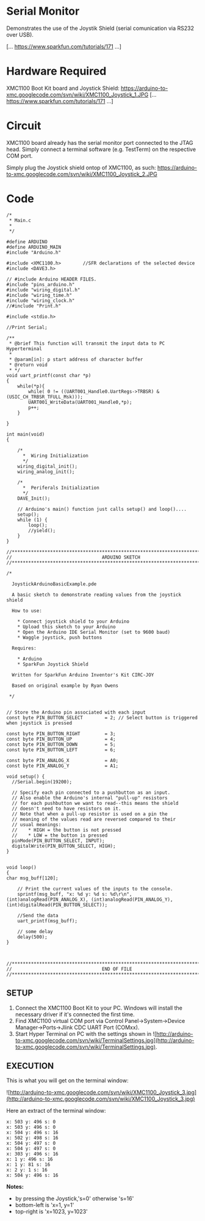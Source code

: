 # Serial Monitor #

Demonstrates the use of the Joystik Shield (serial comunication via RS232 over USB).

[... https://www.sparkfun.com/tutorials/171 ...]


# Hardware Required #

XMC1100 Boot Kit board and Joystick Shield:
https://arduino-to-xmc.googlecode.com/svn/wiki/XMC1100_Joystick_1.JPG
[... https://www.sparkfun.com/tutorials/171 ...]

# Circuit #

XMC1100 board already has the serial monitor port connected to the JTAG head. Simply connect a terminal software (e.g. TestTerm) on the respective COM port.

Simply plug the Joystick shield ontop of XMC1100, as such:
https://arduino-to-xmc.googlecode.com/svn/wiki/XMC1100_Joystick_2.JPG

# Code #
```
/*
 * Main.c
 *
 */

#define ARDUINO
#define ARDUINO_MAIN
#include "Arduino.h"

#include <XMC1100.h>		//SFR declarations of the selected device
#include <DAVE3.h>

// #include Arduino HEADER FILES.
#include "pins_arduino.h"
#include "wiring_digital.h"
#include "wiring_time.h"
#include "wiring_clock.h"
//#include "Print.h"

#include <stdio.h>

//Print Serial;

/**
 * @brief This function will transmit the input data to PC Hyperterminal
 *
 * @param[in]: p start address of character buffer
 * @return void
 * */
void uart_printf(const char *p)
{
	while(*p){
		while( 0 != ((UART001_Handle0.UartRegs->TRBSR) & (USIC_CH_TRBSR_TFULL_Msk)));
		UART001_WriteData(UART001_Handle0,*p);
		p++;
	}

}

int main(void)
{

	/*
	  *  Wiring Initialization
	  */
	wiring_digital_init();
	wiring_analog_init();

	/*
	  *  Periferals Initialization
	  */
	DAVE_Init();

	// Arduino's main() function just calls setup() and loop()....
	setup();
	while (1) {
		loop();
		//yield();
	}
}

//****************************************************************************
// 							       ARDUINO SKETCH
//****************************************************************************

/*
  
  JoystickArduinoBasicExample.pde
  
  A basic sketch to demonstrate reading values from the joystick shield
  
  How to use:
  
    * Connect joystick shield to your Arduino
    * Upload this sketch to your Arduino
    * Open the Arduino IDE Serial Monitor (set to 9600 baud)
    * Waggle joystick, push buttons
  
  Requires:
  
    * Arduino
    * SparkFun Joystick Shield

  Written for SparkFun Arduino Inventor's Kit CIRC-JOY

  Based on original example by Ryan Owens

 */


// Store the Arduino pin associated with each input
const byte PIN_BUTTON_SELECT 		= 2; // Select button is triggered when joystick is pressed

const byte PIN_BUTTON_RIGHT 		= 3;
const byte PIN_BUTTON_UP 			= 4;
const byte PIN_BUTTON_DOWN 			= 5;
const byte PIN_BUTTON_LEFT 			= 6;

const byte PIN_ANALOG_X 			= A0;
const byte PIN_ANALOG_Y 			= A1;

void setup() {
  //Serial.begin(19200);

  // Specify each pin connected to a pushbutton as an input.
  // Also enable the Arduino's internal "pull-up" resistors
  // for each pushbutton we want to read--this means the shield
  // doesn't need to have resistors on it.
  // Note that when a pull-up resistor is used on a pin the
  // meaning of the values read are reversed compared to their
  // usual meanings:
  //    * HIGH = the button is not pressed
  //    * LOW = the button is pressed
  pinMode(PIN_BUTTON_SELECT, INPUT);  
  digitalWrite(PIN_BUTTON_SELECT, HIGH);  
}


void loop()
{
char msg_buff[120];

	// Print the current values of the inputs to the console.
	sprintf(msg_buff, "x: %d y: %d s: %d\r\n", (int)analogRead(PIN_ANALOG_X), (int)analogRead(PIN_ANALOG_Y), (int)digitalRead(PIN_BUTTON_SELECT));

	//Send the data
	uart_printf(msg_buff);

	// some delay
	delay(500);
}



//****************************************************************************
// 							       END OF FILE
//****************************************************************************
```

## SETUP ##

  1. Connect the XMC1100 Boot Kit to your PC. Windows will install the necessary driver if it's connected the first time.
  1. Find XMC1100 virtual COM port via Control Panel->System->Device Manager->Ports->Jlink CDC UART Port (COMxx).
  1. Start Hyper Terminal on PC with the settings shown in ![http://arduino-to-xmc.googlecode.com/svn/wiki/TerminalSettings.jpg](http://arduino-to-xmc.googlecode.com/svn/wiki/TerminalSettings.jpg).

## EXECUTION ##
This is what you will get on the terminal window:

![http://arduino-to-xmc.googlecode.com/svn/wiki/XMC1100_Joystick_3.jpg](http://arduino-to-xmc.googlecode.com/svn/wiki/XMC1100_Joystick_3.jpg)

Here an extract of the terminal window:
```
x: 503 y: 496 s: 0
x: 503 y: 496 s: 0
x: 504 y: 496 s: 16
x: 502 y: 498 s: 16
x: 504 y: 497 s: 0
x: 504 y: 497 s: 0
x: 303 y: 496 s: 16
x: 1 y: 496 s: 16
x: 1 y: 81 s: 16
x: 2 y: 1 s: 16
x: 504 y: 496 s: 16
```

**Notes:**
  * by pressing the Joystick,'s=0' otherwise 's=16'
  * bottom-left is 'x=1, y=1'
  * top-right is 'x=1023, y=1023'